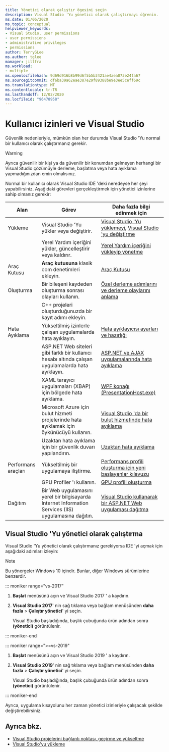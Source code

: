 ```yaml
---
title: Yönetici olarak çalıştır ögesini seçin
description: Visual Studio 'Yu yönetici olarak çalıştırmayı öğrenin.
ms.date: 01/06/2020
ms.topic: conceptual
helpviewer_keywords:
- Visual Studio, user permissions
- user permissions
- administrative privileges
- permissions
author: TerryGLee
ms.author: tglee
manager: jillfra
ms.workload:
- multiple
ms.openlocfilehash: 9d69d916b8b99d6f5b5b3421ae4aea073e24fa67
ms.sourcegitcommit: df6ba39a62eae387e29f89388be9e3ee5ceff69c
ms.translationtype: MT
ms.contentlocale: tr-TR
ms.lasthandoff: 12/02/2020
ms.locfileid: "96478958"
---
```

# <a name="user-permissions-and-visual-studio"></a>Kullanıcı izinleri ve Visual Studio

Güvenlik nedenleriyle, mümkün olan her durumda Visual Studio 'Yu normal bir kullanıcı olarak çalıştırmanız gerekir.

> [!WARNING]
> Ayrıca güvenilir bir kişi ya da güvenilir bir konumdan gelmeyen herhangi bir Visual Studio çözümüyle derleme, başlatma veya hata ayıklama yapmadığınızdan emin olmalısınız.

Normal bir kullanıcı olarak Visual Studio IDE 'deki neredeyse her şeyi yapabilirsiniz. Aşağıdaki görevleri gerçekleştirmek için yönetici izinlerine sahip olmanız gerekir:

|Alan|Görev|Daha fazla bilgi edinmek için|
|----------|----------| - |
|Yükleme|Visual Studio 'Yu yükler veya değiştirir.|[Visual Studio 'Yu yüklemeyi](../install/install-visual-studio.md), [Visual Studio 'yu değiştirme](../install/modify-visual-studio.md)|
||Yerel Yardım içeriğini yükler, güncelleştirir veya kaldırır.|[Yerel Yardım içeriğini yükleyip yönetme](../help-viewer/install-manage-local-content.md)|
|Araç Kutusu|**Araç kutusuna** klasik com denetimleri ekleyin.|[Araç Kutusu](../ide/reference/toolbox.md)|
|Oluşturma|Bir bileşeni kaydeden oluşturma sonrası olayları kullanın.|[Özel derleme adımlarını ve derleme olaylarını anlama](/cpp/build/understanding-custom-build-steps-and-build-events)|
||C++ projeleri oluşturduğunuzda bir kayıt adımı ekleyin.||
|Hata Ayıklama|Yükseltilmiş izinlerle çalışan uygulamalarda hata ayıklayın.|[Hata ayıklayıcısı ayarları ve hazırlığı](../debugger/debugger-settings-and-preparation.md)|
||ASP.NET Web siteleri gibi farklı bir kullanıcı hesabı altında çalışan uygulamalarda hata ayıklayın.|[ASP.NET ve AJAX uygulamalarında hata ayıklama](../debugger/how-to-enable-debugging-for-aspnet-applications.md)|
||XAML tarayıcı uygulamaları (XBAP) için bölgede hata ayıklama.|[WPF konağı (PresentationHost.exe)](/dotnet/framework/wpf/app-development/wpf-host-presentationhost-exe)|
||Microsoft Azure için bulut hizmeti projelerinde hata ayıklamak için öykünücüyü kullanın.|[Visual Studio 'da bir bulut hizmetinde hata ayıklama](/azure/vs-azure-tools-debug-cloud-services-virtual-machines)|
||Uzaktan hata ayıklama için bir güvenlik duvarı yapılandırın.|[Uzaktan hata ayıklama](../debugger/remote-debugging.md)|
|Performans araçları|Yükseltilmiş bir uygulamaya iliştirme.|[Performans profili oluşturma için yeni başlayanlar kılavuzu](../profiling/beginners-guide-to-performance-profiling.md)|
||GPU Profiler 'ı kullanın.|[GPU profili oluşturma](../profiling/gpu-usage.md)|
|Dağıtım|Bir Web uygulamasını yerel bir bilgisayarda Internet Information Services (IIS) uygulamasına dağıtın.|[Visual Studio kullanarak bir ASP.NET Web uygulaması dağıtma](/aspnet/web-forms/overview/older-versions-getting-started/deployment-to-a-hosting-provider/)|

## <a name="run-visual-studio-as-an-administrator"></a>Visual Studio 'Yu yönetici olarak çalıştırma

Visual Studio 'Yu yönetici olarak çalıştırmanız gerekiyorsa IDE 'yi açmak için aşağıdaki adımları izleyin:

> [!NOTE]
> Bu yönergeler Windows 10 içindir. Bunlar, diğer Windows sürümlerine benzerdir.

::: moniker range="vs-2017"

1. **Başlat** menüsünü açın ve Visual Studio 2017 ' a kaydırın.

1. **Visual Studio 2017**' nin sağ tıklama veya bağlam menüsünden **daha fazla** > **Çalıştır yönetici**' yi seçin.

   Visual Studio başladığında, başlık çubuğunda ürün adından sonra **(yönetici)** görüntülenir.

::: moniker-end

::: moniker range=">=vs-2019"

1. **Başlat** menüsünü açın ve Visual Studio 2019 ' a kaydırın.

1. **Visual Studio 2019**' nin sağ tıklama veya bağlam menüsünden **daha fazla** > **Çalıştır yönetici**' yi seçin.

   Visual Studio başladığında, başlık çubuğunda ürün adından sonra **(yönetici)** görüntülenir.

::: moniker-end

Ayrıca, uygulama kısayolunu her zaman yönetici izinleriyle çalışacak şekilde değiştirebilirsiniz.

## <a name="see-also"></a>Ayrıca bkz.

- [Visual Studio projelerini bağlantı noktası, geçirme ve yükseltme](../porting/port-migrate-and-upgrade-visual-studio-projects.md)
- [Visual Studio'yu yükleme](../install/install-visual-studio.md)
